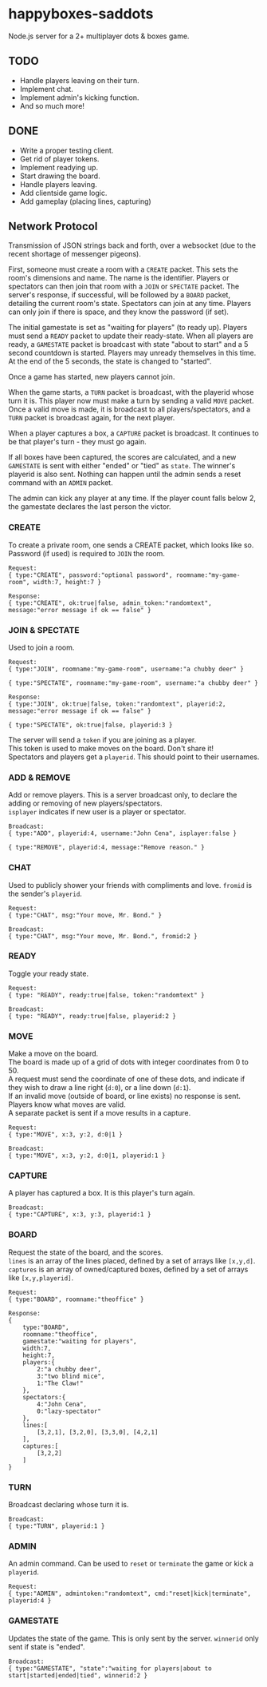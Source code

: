 # happyboxes-saddots
Node.js server for a 2+ multiplayer dots &amp; boxes game.

## TODO

 - Handle players leaving on their turn.
 - Implement chat.
 - Implement admin's kicking function.
 - And so much more!

## DONE
 - Write a proper testing client.
 - Get rid of player tokens.
 - Implement readying up.
 - Start drawing the board.
 - Handle players leaving.
 - Add clientside game logic.
 - Add gameplay (placing lines, capturing)

## Network Protocol

Transmission of JSON strings back and forth, over a websocket (due to the recent shortage of messenger pigeons).

First, someone must create a room with a `CREATE` packet. This sets the room's dimensions and name. The name is the identifier. Players or spectators can then join that room with a `JOIN` or `SPECTATE` packet. The server's response, if successful, will be followed by a `BOARD` packet, detailing the current room's state. Spectators can join at any time. Players can only join if there is space, and they know the password (if set).

The initial gamestate is set as "waiting for players" (to ready up). Players must send a `READY` packet to update their ready-state. When all players are ready, a `GAMESTATE` packet is broadcast with state "about to start" and a 5 second countdown is started. Players may unready themselves in this time. At the end of the 5 seconds, the state is changed to "started".

Once a game has started, new players cannot join.

When the game starts, a `TURN` packet is broadcast, with the playerid whose turn it is. This player now must make a turn by sending a valid `MOVE` packet. Once a valid move is made, it is broadcast to all players/spectators, and a `TURN` packet is broadcast again, for the next player.

When a player captures a box, a `CAPTURE` packet is broadcast. It continues to be that player's turn - they must go again.

If all boxes have been captured, the scores are calculated, and a new `GAMESTATE` is sent with either "ended" or "tied" as `state`. The winner's playerid is also sent. Nothing can happen until the admin sends a reset command with an `ADMIN` packet.

The admin can kick any player at any time. If the player count falls below 2, the gamestate declares the last person the victor.

### CREATE

To create a private room, one sends a CREATE packet, which looks like so. Password (if used) is required to `JOIN` the room.

    Request:
	{ type:"CREATE", password:"optional password", roomname:"my-game-room", width:7, height:7 }

    Response:
	{ type:"CREATE", ok:true|false, admin_token:"randomtext", message:"error message if ok == false" }

### JOIN & SPECTATE

Used to join a room.

    Request:
	{ type:"JOIN", roomname:"my-game-room", username:"a chubby deer" }

	{ type:"SPECTATE", roomname:"my-game-room", username:"a chubby deer" }

	Response:
	{ type:"JOIN", ok:true|false, token:"randomtext", playerid:2, message:"error message if ok == false" }

	{ type:"SPECTATE", ok:true|false, playerid:3 }

The server will send a `token` if you are joining as a player.  
This token is used to make moves on the board. Don't share it!  
Spectators and players get a `playerid`. This should point to their usernames.

### ADD & REMOVE

Add or remove players. This is a server broadcast only, to declare the adding or removing of new players/spectators.  
`isplayer` indicates if new user is a player or spectator.

    Broadcast:
    { type:"ADD", playerid:4, username:"John Cena", isplayer:false }
    
    { type:"REMOVE", playerid:4, message:"Remove reason." }

### CHAT

Used to publicly shower your friends with compliments and love. `fromid` is the sender's `playerid`.

    Request:
	{ type:"CHAT", msg:"Your move, Mr. Bond." }

	Broadcast:
	{ type:"CHAT", msg:"Your move, Mr. Bond.", fromid:2 }

### READY

Toggle your ready state.

    Request:
	{ type: "READY", ready:true|false, token:"randomtext" }
	
	Broadcast:
	{ type: "READY", ready:true|false, playerid:2 }

### MOVE

Make a move on the board.  
The board is made up of a grid of dots with integer coordinates from 0 to 50.  
A request must send the coordinate of one of these dots, and indicate if they wish to draw a line right (`d:0`), or a line down (`d:1`).  
If an invalid move (outside of board, or line exists) no response is sent. Players know what moves are valid.  
A separate packet is sent if a move results in a capture.

    Request:
	{ type:"MOVE", x:3, y:2, d:0|1 }

	Broadcast:
	{ type:"MOVE", x:3, y:2, d:0|1, playerid:1 }

### CAPTURE

A player has captured a box. It is this player's turn again.

    Broadcast:
	{ type:"CAPTURE", x:3, y:3, playerid:1 }

### BOARD

Request the state of the board, and the scores.  
`lines` is an array of the lines placed, defined by a set of arrays like `[x,y,d]`.  
`captures` is an array of owned/captured boxes, defined by a set of arrays like `[x,y,playerid]`.

    Request:
	{ type:"BOARD", roomname:"theoffice" }

	Response:
	{
	    type:"BOARD",
	    roomname:"theoffice",
	    gamestate:"waiting for players",
	    width:7,
	    height:7,
	    players:{
	        2:"a chubby deer",
	        3:"two blind mice",
	        1:"The Claw!"
	    },
	    spectators:{
	        4:"John Cena",
	        0:"lazy-spectator"
	    },
	    lines:[
	    	[3,2,1], [3,2,0], [3,3,0], [4,2,1]
	    ],
	    captures:[
	        [3,2,2]
	    ]
	}

### TURN

Broadcast declaring whose turn it is.

    Broadcast:
    { type:"TURN", playerid:1 }

### ADMIN

An admin command. Can be used to `reset` or `terminate` the game or kick a `playerid`.

    Request:
    { type:"ADMIN", admintoken:"randomtext", cmd:"reset|kick|terminate", playerid:4 }

### GAMESTATE

Updates the state of the game. This is only sent by the server. `winnerid` only sent if state is "ended".

    Broadcast:
	{ type:"GAMESTATE", "state":"waiting for players|about to start|started|ended|tied", winnerid:2 }
